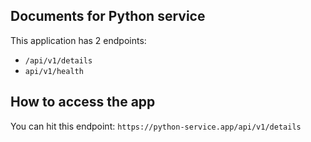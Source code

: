 ## Documents for Python service

This application has 2 endpoints:
- `/api/v1/details`
- `api/v1/health`

## How to access the app
You can hit this endpoint: `https://python-service.app/api/v1/details`
